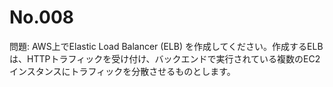 # No.008

問題: AWS上でElastic Load Balancer (ELB) を作成してください。作成するELBは、HTTPトラフィックを受け付け、バックエンドで実行されている複数のEC2インスタンスにトラフィックを分散させるものとします。
